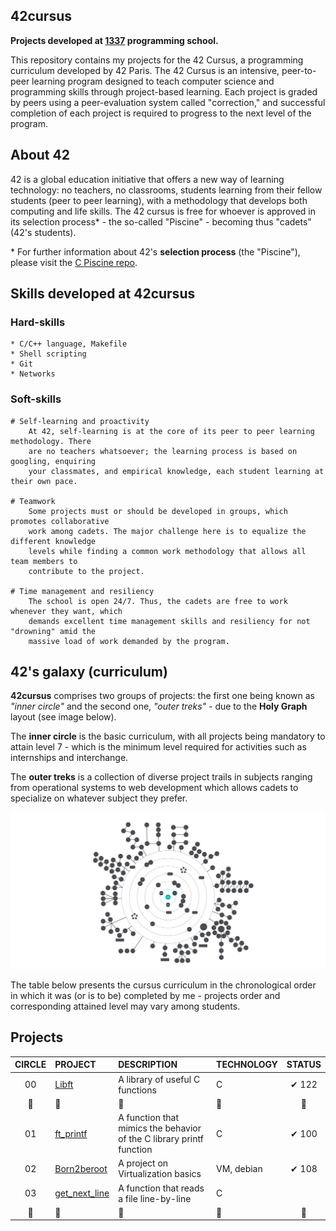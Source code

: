 ## 42cursus


<p align="left">
	<b>Projects developed at <a href="https://1337.ma/en/">1337</a> programming school.</b><br>
</p>

<div align="left">
	
<!-- [![zelhajou's 42 stats](https://badge.mediaplus.ma/binary/zelhajou)](https://github.com/oakoudad/badge42) -->


</div>

This repository contains my projects for the 42 Cursus, a programming curriculum developed by 42 Paris. The 42 Cursus is an intensive, peer-to-peer learning program designed to teach computer science and programming skills through project-based learning. Each project is graded by peers using a peer-evaluation system called "correction," and successful completion of each project is required to progress to the next level of the program.


## About 42

42 is a global education initiative that offers a new way of learning technology:
no teachers, no classrooms, students learning from their fellow students (peer to peer learning), with a methodology that develops both computing and life skills. The 42 cursus is free for whoever is approved in its selection process* - the so-called "Piscine" - becoming thus "cadets" (42's students).

\* For further information about 42's **selection process** (the "Piscine"), please visit the [C Piscine repo](https://github.com/zakelh6/42Piscine-C).
    
## Skills developed at 42cursus

### Hard-skills

	* C/C++ language, Makefile
	* Shell scripting
	* Git
	* Networks
  
### Soft-skills

	# Self-learning and proactivity
		At 42, self-learning is at the core of its peer to peer learning methodology. There
		are no teachers whatsoever; the learning process is based on googling, enquiring
		your classmates, and empirical knowledge, each student learning at their own pace.

	# Teamwork
		Some projects must or should be developed in groups, which promotes collaborative
		work among cadets. The major challenge here is to equalize the different knowledge
		levels while finding a common work methodology that allows all team members to
		contribute to the project.

	# Time management and resiliency
		The school is open 24/7. Thus, the cadets are free to work whenever they want, which
		demands excellent time management skills and resiliency for not "drowning" amid the
		massive load of work demanded by the program.

## 42's galaxy (curriculum)

**42cursus** comprises two groups of projects: the first one being known as _"inner circle"_ and the second one, _"outer treks"_ - due to the **Holy Graph** layout (see image below).

The **inner circle** is the basic curriculum, with all projects being mandatory to attain level 7 - which is the minimum level required for activities such as internships and interchange.

The **outer treks** is a collection of diverse project trails in subjects ranging from operational systems to web development which allows cadets to specialize on whatever subject they prefer.

![42's galaxy](img/holygraph.png)

The table below presents the cursus curriculum in the chronological order in which it was (or is to be) completed by me - projects order and corresponding attained level may vary among students.

## Projects

|CIRCLE	|PROJECT	| DESCRIPTION |TECHNOLOGY	|STATUS	|
|:-:	|:--		|:--	|:--				|:-:	|
|00	|[Libft](https://github.com/zakelh6/libft)| A library of useful C functions	|C	|✔ 122 	|
|:dizzy:|	:dizzy:	|	:dizzy:	|	:dizzy:	|:dizzy:	|:dizzy:	|
|01	|[ft_printf](https://github.com/zakelh6/ft_printf)|A function that mimics the behavior of the C library printf function	|C	| ✔ 100 |
|02	|[Born2beroot](https://github.com/zakelh6/Born2beRoot)| A project on Virtualization basics 	|VM, debian	| ✔ 108	|
|03	|[get_next_line](https://github.com/zakelh6/get_next_line)| A function that reads a file line-by-line 	|C	| |
|:dizzy:|	:dizzy:	|	:dizzy:	|	:dizzy:	|:dizzy:	|:dizzy:	|


